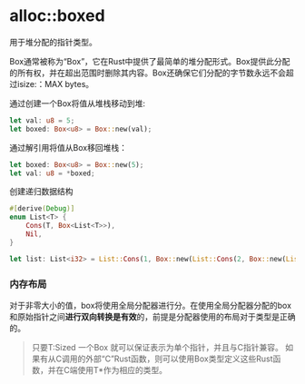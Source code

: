 # alloc::boxed

用于堆分配的指针类型。

Box<T>通常被称为“Box”，它在Rust中提供了最简单的堆分配形式。Box提供此分配的所有权，并在超出范围时删除其内容。Box还确保它们分配的字节数永远不会超过isize:：MAX bytes。

通过创建一个Box将值从堆栈移动到堆:

```rust
let val: u8 = 5;
let boxed: Box<u8> = Box::new(val);
```

通过解引用将值从Box移回堆栈：

```rust
let boxed: Box<u8> = Box::new(5);
let val: u8 = *boxed;
```

创建递归数据结构

```rust
#[derive(Debug)]
enum List<T> {
    Cons(T, Box<List<T>>),
    Nil,
}

let list: List<i32> = List::Cons(1, Box::new(List::Cons(2, Box::new(List::Nil))));
```

### 内存布局

对于非零大小的值，box将使用全局分配器进行分。在使用全局分配器分配的box和原始指针之间**进行双向转换是有效**的，前提是分配器使用的布局对于类型是正确的。

> 只要T:Sized  一个Box<T> 就可以保证表示为单个指针，并且与C指针兼容。 如果有从C调用的外部“C”Rust函数，则可以使用Box<T>类型定义这些Rust函数，并在C端使用T*作为相应的类型。















